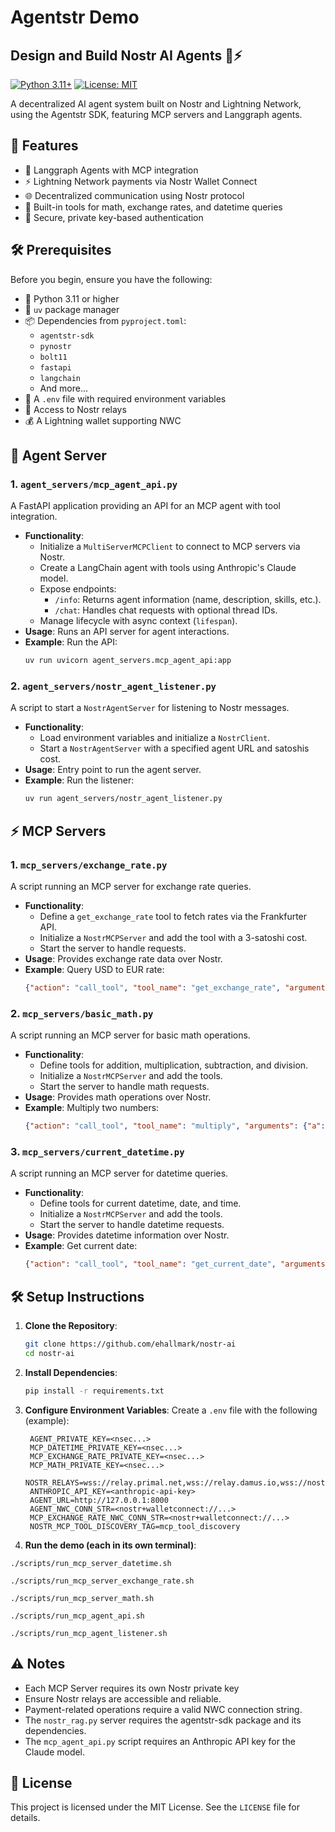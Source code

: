 # Agentstr Demo

## Design and Build Nostr AI Agents 🤖⚡

[![Python 3.11+](https://img.shields.io/badge/python-3.11+-blue.svg)](https://www.python.org/downloads/)
[![License: MIT](https://img.shields.io/badge/License-MIT-yellow.svg)](https://opensource.org/licenses/MIT)

A decentralized AI agent system built on Nostr and Lightning Network, using the Agentstr SDK, featuring MCP servers and Langgraph agents.

## 🚀 Features

- 🤖 Langgraph Agents with MCP integration
- ⚡ Lightning Network payments via Nostr Wallet Connect
- 🌐 Decentralized communication using Nostr protocol
- 🧮 Built-in tools for math, exchange rates, and datetime queries
- 🔐 Secure, private key-based authentication

## 🛠️ Prerequisites

Before you begin, ensure you have the following:

- 🐍 Python 3.11 or higher
- 💎 `uv` package manager
- 📦 Dependencies from `pyproject.toml`:
  - `agentstr-sdk`
  - `pynostr`
  - `bolt11`
  - `fastapi`
  - `langchain`
  - And more...
- 🔑 A `.env` file with required environment variables
- 📡 Access to Nostr relays
- 💰 A Lightning wallet supporting NWC

## 🤖 Agent Server

### 1. `agent_servers/mcp_agent_api.py`
A FastAPI application providing an API for an MCP agent with tool integration.

- **Functionality**:
  - Initialize a `MultiServerMCPClient` to connect to MCP servers via Nostr.
  - Create a LangChain agent with tools using Anthropic's Claude model.
  - Expose endpoints:
    - `/info`: Returns agent information (name, description, skills, etc.).
    - `/chat`: Handles chat requests with optional thread IDs.
  - Manage lifecycle with async context (`lifespan`).
- **Usage**: Runs an API server for agent interactions.
- **Example**: Run the API:
  ```bash
  uv run uvicorn agent_servers.mcp_agent_api:app
  ```

### 2. `agent_servers/nostr_agent_listener.py`
A script to start a `NostrAgentServer` for listening to Nostr messages.

- **Functionality**:
  - Load environment variables and initialize a `NostrClient`.
  - Start a `NostrAgentServer` with a specified agent URL and satoshis cost.
- **Usage**: Entry point to run the agent server.
- **Example**: Run the listener:
  ```bash
  uv run agent_servers/nostr_agent_listener.py
  ```
  
## ⚡ MCP Servers

### 1. `mcp_servers/exchange_rate.py`
A script running an MCP server for exchange rate queries.

- **Functionality**:
  - Define a `get_exchange_rate` tool to fetch rates via the Frankfurter API.
  - Initialize a `NostrMCPServer` and add the tool with a 3-satoshi cost.
  - Start the server to handle requests.
- **Usage**: Provides exchange rate data over Nostr.
- **Example**: Query USD to EUR rate:
  ```json
  {"action": "call_tool", "tool_name": "get_exchange_rate", "arguments": {"currency_from": "USD", "currency_to": "EUR"}}
  ```

### 2. `mcp_servers/basic_math.py`
A script running an MCP server for basic math operations.

- **Functionality**:
  - Define tools for addition, multiplication, subtraction, and division.
  - Initialize a `NostrMCPServer` and add the tools.
  - Start the server to handle math requests.
- **Usage**: Provides math operations over Nostr.
- **Example**: Multiply two numbers:
  ```json
  {"action": "call_tool", "tool_name": "multiply", "arguments": {"a": 2, "b": 5}}
  ```

### 3. `mcp_servers/current_datetime.py`
A script running an MCP server for datetime queries.

- **Functionality**:
  - Define tools for current datetime, date, and time.
  - Initialize a `NostrMCPServer` and add the tools.
  - Start the server to handle datetime requests.
- **Usage**: Provides datetime information over Nostr.
- **Example**: Get current date:
  ```json
  {"action": "call_tool", "tool_name": "get_current_date", "arguments": {}}
  ```

## 🛠️ Setup Instructions

1. **Clone the Repository**:
   ```bash
   git clone https://github.com/ehallmark/nostr-ai
   cd nostr-ai
   ```

2. **Install Dependencies**:
   ```bash
   pip install -r requirements.txt
   ```

3. **Configure Environment Variables**:
   Create a `.env` file with the following (example):
   ```env
    AGENT_PRIVATE_KEY=<nsec...>
    MCP_DATETIME_PRIVATE_KEY=<nsec...>
    MCP_EXCHANGE_RATE_PRIVATE_KEY=<nsec...>
    MCP_MATH_PRIVATE_KEY=<nsec...>
    NOSTR_RELAYS=wss://relay.primal.net,wss://relay.damus.io,wss://nostr.mom
    ANTHROPIC_API_KEY=<anthropic-api-key>
    AGENT_URL=http://127.0.0.1:8000
    AGENT_NWC_CONN_STR=<nostr+walletconnect://...>
    MCP_EXCHANGE_RATE_NWC_CONN_STR=<nostr+walletconnect://...>
    NOSTR_MCP_TOOL_DISCOVERY_TAG=mcp_tool_discovery
   ```
   
4. **Run the demo (each in its own terminal)**:

`./scripts/run_mcp_server_datetime.sh`

`./scripts/run_mcp_server_exchange_rate.sh`

`./scripts/run_mcp_server_math.sh`

`./scripts/run_mcp_agent_api.sh`

`./scripts/run_mcp_agent_listener.sh`

## ⚠️ Notes

- Each MCP Server requires its own Nostr private key
- Ensure Nostr relays are accessible and reliable.
- Payment-related operations require a valid NWC connection string.
- The `nostr_rag.py` server requires the agentstr-sdk package and its dependencies.
- The `mcp_agent_api.py` script requires an Anthropic API key for the Claude model.

## 📄 License

This project is licensed under the MIT License. See the `LICENSE` file for details.